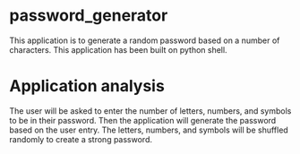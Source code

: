 # password_generator
This application is to generate a random password based on a number of characters. This application has been built on python shell.

# Application analysis
The user will be asked to enter the number of letters, numbers, and symbols to be in their password. Then the application will generate the password
based on the user entry. The letters, numbers, and symbols will be shuffled randomly to create a strong password.
